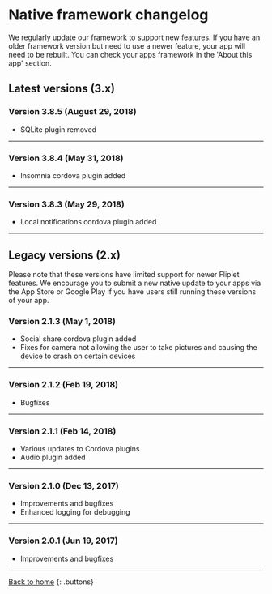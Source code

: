 # Native framework changelog

We regularly update our framework to support new features. If you have an older framework version but need to use a newer feature, your app will need to be rebuilt. You can check your apps framework in the 'About this app' section.

## Latest versions (3.x)

### Version 3.8.5 (August 29, 2018)

- SQLite plugin removed

---

### Version 3.8.4 (May 31, 2018)

- Insomnia cordova plugin added

---

### Version 3.8.3 (May 29, 2018)

- Local notifications cordova plugin added

---

## Legacy versions (2.x)

Please note that these versions have limited support for newer Fliplet features. We encourage you to submit a new native update to your apps via the App Store or Google Play if you have users still running these versions of your app.

### Version 2.1.3 (May 1, 2018)

- Social share cordova plugin added
- Fixes for camera not allowing the user to take pictures and causing the device to crash on certain devices

---

### Version 2.1.2 (Feb 19, 2018)

- Bugfixes

---

### Version 2.1.1 (Feb 14, 2018)

- Various updates to Cordova plugins
- Audio plugin added

---

### Version 2.1.0 (Dec 13, 2017)

- Improvements and bugfixes
- Enhanced logging for debugging

---

### Version 2.0.1 (Jun 19, 2017)

- Improvements and bugfixes

---

[Back to home](README.md)
{: .buttons}